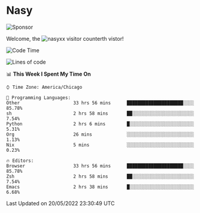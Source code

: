 # Nasy

<!--
<p align="center">
<img height="200" src="https://github-readme-stats.vercel.app/api?username=nasyxx&count_private=true&show_icons=true&theme=dracula&include_all_commits=true"/>
<img height="200" src="https://github-readme-stats.vercel.app/api/top-langs/?username=nasyxx&theme=dracula&hide=html,jupyter+notebook&count_private=true&show_icons=true"/>
</p>

  
----------------
-->

![Sponsor](https://img.shields.io/static/v1.svg?label=Sponsor&message=%E2%9D%A4&logo=GitHub&style=flat&color=pink)
 
Welcome, the ![nasyxx visitor counter](https://count.getloli.com/get/@nasyxx?theme=rule34)th vistor!
 
<!--START_SECTION:waka-->
![Code Time](http://img.shields.io/badge/Code%20Time-2%2C403%20hrs%2019%20mins-blue)

![Lines of code](https://img.shields.io/badge/From%20Hello%20World%20I%27ve%20Written-5%20Million%20lines%20of%20code-blue)

📊 **This Week I Spent My Time On** 

```text
⌚︎ Time Zone: America/Chicago

💬 Programming Languages: 
Other                    33 hrs 56 mins      █████████████████████░░░░   85.78% 
sh                       2 hrs 58 mins       ██░░░░░░░░░░░░░░░░░░░░░░░   7.54% 
Python                   2 hrs 6 mins        █░░░░░░░░░░░░░░░░░░░░░░░░   5.31% 
Org                      26 mins             ░░░░░░░░░░░░░░░░░░░░░░░░░   1.13% 
Nix                      5 mins              ░░░░░░░░░░░░░░░░░░░░░░░░░   0.23%

🔥 Editors: 
Browser                  33 hrs 56 mins      █████████████████████░░░░   85.78% 
Zsh                      2 hrs 58 mins       ██░░░░░░░░░░░░░░░░░░░░░░░   7.54% 
Emacs                    2 hrs 38 mins       █░░░░░░░░░░░░░░░░░░░░░░░░   6.68%

```


 Last Updated on 20/05/2022 23:30:49 UTC
<!--END_SECTION:waka-->

<!-- ![visitors](https://visitor-badge.laobi.icu/badge?page_id=nasyxx.nasyxx) -->
